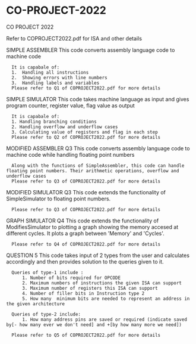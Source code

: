 # CO-PROJECT-2022
CO PROJECT 2022

Refer to COPROJECT2022.pdf for ISA and other details


SIMPLE ASSEMBLER
      This code converts assembly language code to machine code
      
      It is capabale of: 
      1.  Handling all instructions
      2.  Showing errors with line numbers
      3.  Handling labels and variables
      Please refer to Q1 of COPROJECT2022.pdf for more details
      
SIMPLE SIMULATOR
      This code takes machine language as input and gives program counter, register value, flag value as output
      
      It is capabale of:
      1. Handling branching conditions
      2. Handling overflow and underflow cases
      3. Calculating value of registers and flag in each step
      Please refer to Q2 of COPROJECT2022.pdf for more details
      
MODIFIED ASSEMBLER Q3 
      This code converts assembly language code to machine code while handling floating point numbers
      
      Along with the functions of SimpleAssembler, this code can handle floating point numbers. Their arithmetic operations, overflow and underflow cases 
      Please refer to Q3 of COPROJECT2022.pdf for more details
      
MODIFIED SIMULATOR Q3
      This code extends the functionality of SimpleSimulator to floating point numbers.
      
      Please refer to Q3 of COPROJECT2022.pdf for more details
      
GRAPH SIMULATOR Q4
      This code extends the functionality of ModifiesSimulator to plotting a graph showing the memory accesed at different cycles.
      It plots a graph between 'Memory' and 'Cycles'.
      
      Please refer to Q4 of COPROJECT2022.pdf for more details
      
QUESTION 5
      This code takes input of 2 types from the user and calculates accordingly and then provides solution to the queries given to it.
      
      Queries of type-1 include :  
          1. Number of bits required for OPCODE
          2. Maximum numbers of instructions the given ISA can support
          3. Maximum number of registers this ISA can support
          4. Number of filler bits in Instruction type 2
          5. How many  minimum bits are needed to represent an address in the given architecture
          
      Queries of type-2 include:
          1. How many address pins are saved or required (indicate saved by[- how many ever we don't need] and +[by how many more we need])
          
      Please refer to Q5 of COPROJECT2022.pdf for more details
